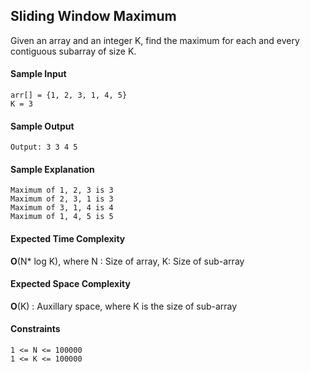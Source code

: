 ## **Sliding Window Maximum**
Given an array and an integer K, find the maximum for each and every contiguous subarray of size K.

#### **Sample Input**
    arr[] = {1, 2, 3, 1, 4, 5}
    K = 3 
    
#### **Sample Output**
	Output: 3 3 4 5
	
#### **Sample Explanation**
    Maximum of 1, 2, 3 is 3
    Maximum of 2, 3, 1 is 3
    Maximum of 3, 1, 4 is 4
    Maximum of 1, 4, 5 is 5
    
#### **Expected Time Complexity**
__O__(N* log K), where N : Size of array, K: Size of sub-array
#### **Expected Space Complexity**
__O__(K) : Auxillary space,  where K is the size of sub-array

#### **Constraints**
	1 <= N <= 100000
	1 <= K <= 100000
